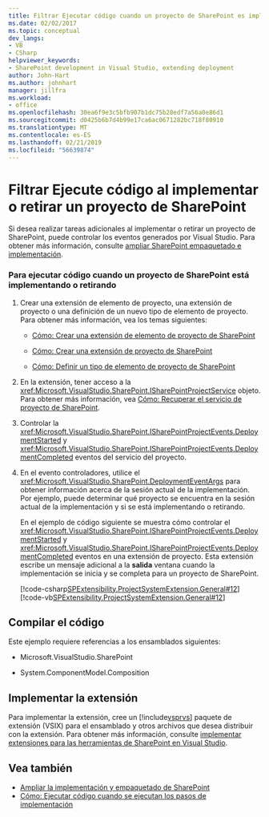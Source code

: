 ```yaml
---
title: Filtrar Ejecutar código cuando un proyecto de SharePoint es implementa o retracta | Documentos de Microsoft
ms.date: 02/02/2017
ms.topic: conceptual
dev_langs:
- VB
- CSharp
helpviewer_keywords:
- SharePoint development in Visual Studio, extending deployment
author: John-Hart
ms.author: johnhart
manager: jillfra
ms.workload:
- office
ms.openlocfilehash: 30ea6f9e3c5bfb907b1dc75b28edf7a56a0e86d1
ms.sourcegitcommit: d0425b6b7d4b99e17ca6ac0671282bc718f80910
ms.translationtype: MT
ms.contentlocale: es-ES
ms.lasthandoff: 02/21/2019
ms.locfileid: "56639874"
---
```

# <a name="how-to-run-code-when-a-sharepoint-project-is-deployed-or-retracted"></a>Filtrar Ejecute código al implementar o retirar un proyecto de SharePoint
  Si desea realizar tareas adicionales al implementar o retirar un proyecto de SharePoint, puede controlar los eventos generados por Visual Studio. Para obtener más información, consulte [ampliar SharePoint empaquetado e implementación](../sharepoint/extending-sharepoint-packaging-and-deployment.md).

### <a name="to-run-code-when-a-sharepoint-project-is-deployed-or-retracted"></a>Para ejecutar código cuando un proyecto de SharePoint está implementando o retirando

1. Crear una extensión de elemento de proyecto, una extensión de proyecto o una definición de un nuevo tipo de elemento de proyecto. Para obtener más información, vea los temas siguientes:

   -   [Cómo: Crear una extensión de elemento de proyecto de SharePoint](../sharepoint/how-to-create-a-sharepoint-project-item-extension.md)

   -   [Cómo: Crear una extensión de proyecto de SharePoint](../sharepoint/how-to-create-a-sharepoint-project-extension.md)

   -   [Cómo: Definir un tipo de elemento de proyecto de SharePoint](../sharepoint/how-to-define-a-sharepoint-project-item-type.md)

2. En la extensión, tener acceso a la <xref:Microsoft.VisualStudio.SharePoint.ISharePointProjectService> objeto. Para obtener más información, vea [Cómo: Recuperar el servicio de proyecto de SharePoint](../sharepoint/how-to-retrieve-the-sharepoint-project-service.md).

3. Controlar la <xref:Microsoft.VisualStudio.SharePoint.ISharePointProjectEvents.DeploymentStarted> y <xref:Microsoft.VisualStudio.SharePoint.ISharePointProjectEvents.DeploymentCompleted> eventos del servicio del proyecto.

4. En el evento controladores, utilice el <xref:Microsoft.VisualStudio.SharePoint.DeploymentEventArgs> para obtener información acerca de la sesión actual de la implementación. Por ejemplo, puede determinar qué proyecto se encuentra en la sesión actual de la implementación y si se está implementando o retirando.

   En el ejemplo de código siguiente se muestra cómo controlar el <xref:Microsoft.VisualStudio.SharePoint.ISharePointProjectEvents.DeploymentStarted> y <xref:Microsoft.VisualStudio.SharePoint.ISharePointProjectEvents.DeploymentCompleted> eventos en una extensión de proyecto. Esta extensión escribe un mensaje adicional a la **salida** ventana cuando la implementación se inicia y se completa para un proyecto de SharePoint.

   [!code-csharp[SPExtensibility.ProjectSystemExtension.General#12](../sharepoint/codesnippet/CSharp/projectsystemexamples/extension/handleprojectdeploymentevents.cs#12)]
   [!code-vb[SPExtensibility.ProjectSystemExtension.General#12](../sharepoint/codesnippet/VisualBasic/projectsystemexamples/extension/handleprojectdeploymentevents.vb#12)]

## <a name="compile-the-code"></a>Compilar el código
 Este ejemplo requiere referencias a los ensamblados siguientes:

-   Microsoft.VisualStudio.SharePoint

-   System.ComponentModel.Composition

## <a name="deploy-the-extension"></a>Implementar la extensión
 Para implementar la extensión, cree un [!include[vsprvs](../sharepoint/includes/vsprvs-md.md)] paquete de extensión (VSIX) para el ensamblado y otros archivos que desea distribuir con la extensión. Para obtener más información, consulte [implementar extensiones para las herramientas de SharePoint en Visual Studio](../sharepoint/deploying-extensions-for-the-sharepoint-tools-in-visual-studio.md).

## <a name="see-also"></a>Vea también
- [Ampliar la implementación y empaquetado de SharePoint](../sharepoint/extending-sharepoint-packaging-and-deployment.md)
- [Cómo: Ejecutar código cuando se ejecutan los pasos de implementación](../sharepoint/how-to-run-code-when-deployment-steps-are-executed.md)
